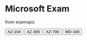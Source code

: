 
<html>
<body>

<h1>Microsoft Exam</h1>
<p>from examopic</p>
  <input type="button" onclick="location.href='https://lanx3r.github.io/examtopic/az-104.html';" value="AZ-104" />
  <input type="button" onclick="location.href='https://lanx3r.github.io/examtopic/az-305.html';" value="AZ-305" />
  <input type="button" onclick="location.href='https://lanx3r.github.io/examtopic/AZ700.html';" value="AZ-700" />
  <input type="button" onclick="location.href='https://lanx3r.github.io/examtopic/MD100.html';" value="MD-100" />
  
</body>
</html>

